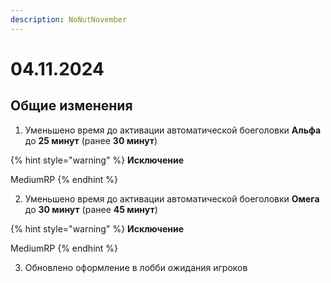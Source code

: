 ```yaml
---
description: NoNutNovember
---
```


# 04.11.2024

## Общие изменения

1. Уменьшено время до активации автоматической боеголовки **Альфа** до **25 минут** (ранее **30 минут**)

{% hint style="warning" %}
**Исключение**

MediumRP
{% endhint %}

2. Уменьшено время до активации автоматической боеголовки **Омега** до **30 минут** (ранее **45 минут**)

{% hint style="warning" %}
**Исключение**

MediumRP
{% endhint %}

3. Обновлено оформление в лобби ожидания игроков

